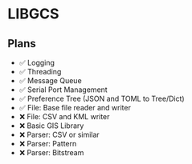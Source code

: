 # LIBGCS

## Plans

- ✅ Logging
- ✅ Threading
- ✅ Message Queue
- ✅ Serial Port Management
- ✅ Preference Tree (JSON and TOML to Tree/Dict)
- ✅ File: Base file reader and writer
- ❌ File: CSV and KML writer
- ❌ Basic GIS Library
- ❌ Parser: CSV or similar
- ❌ Parser: Pattern
- ❌ Parser: Bitstream
